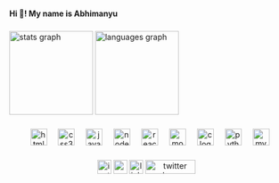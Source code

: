 <h4 align="left">Hi 👋! My name is Abhimanyu </h4>

###
<div align="left">
<img src="https://github-readme-stats.vercel.app/api?username=abhimanyutr&hide_title=false&hide_rank=false&show_icons=true&include_all_commits=true&count_private=true&disable_animations=false&theme=dracula&hide_border=false" height="150" alt="stats graph" />
<img src="https://github-readme-stats.vercel.app/api/top-langs?username=abhimanyutr&hide_title=false&layout=compact&card_width=320&langs_count=5&theme=dracula&hide_border=false" height="150" alt="languages graph"  />

</div>

  
###

<div align="center">
  <img src="https://cdn.jsdelivr.net/gh/devicons/devicon/icons/html5/html5-original.svg" height="30" alt="html5 logo"  />
  <img width="12" />
  <img src="https://cdn.jsdelivr.net/gh/devicons/devicon/icons/css3/css3-original.svg" height="30" alt="css3 logo"/>
  <img width="12" />
  <img src="https://cdn.jsdelivr.net/gh/devicons/devicon/icons/javascript/javascript-original.svg" height="30" alt="javascript logo"  />
  <img width="12" />
  <img src="https://cdn.jsdelivr.net/gh/devicons/devicon/icons/nodejs/nodejs-original.svg" height="30" alt="nodejs logo"  />
  <img width="12" />
  <img src="https://cdn.jsdelivr.net/gh/devicons/devicon/icons/react/react-original.svg" height="30" alt="react logo"  />
  <img width="12" />
  <img src="https://cdn.jsdelivr.net/gh/devicons/devicon/icons/mongodb/mongodb-original.svg" height="30" alt="mongodb logo"  />
 <img width="12" />
  <img src="https://cdn.jsdelivr.net/gh/devicons/devicon/icons/c/c-original.svg" height="30" alt="c logo"  />
  <img width="12" />
  <img src="https://cdn.jsdelivr.net/gh/devicons/devicon/icons/python/python-original.svg" height="30" alt="python logo"  />
  <img width="12" />
  <img src="https://cdn.jsdelivr.net/gh/devicons/devicon/icons/mysql/mysql-original.svg" height="30" alt="mysql logo"  />
  
  
</div>


###

<div align="center">
  <img src="https://img.shields.io/static/v1?message=Instagram&logo=instagram&label=&color=brown&logoColor=white&labelColor=&style=for-the-badge" height="25" alt="instagram logo"  />
  <img src="https://img.shields.io/static/v1?message=Gmail&logo=gmail&label=&color=whilte&logoColor=white&labelColor=&style=for-the-badge" height="25" alt="gmail logo"  />
  <img src="https://img.shields.io/static/v1?message=LinkedIn&logo=linkedin&label=&color=0077B5&logoColor=white&labelColor=&style=for-the-badge" height="25" alt="linkedin logo"  />
  <img src="https://img.shields.io/static/v1?message=Twitter&logo=twitter&label=&color=yellow&logoColor=white&labelColor=&style=for-the-badge" height="25" width="90" alt="twitter logo"  /><img width="12" />
</div>


